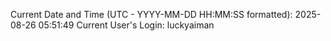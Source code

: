 Current Date and Time (UTC - YYYY-MM-DD HH:MM:SS formatted): 2025-08-26 05:51:49
Current User's Login: luckyaiman
